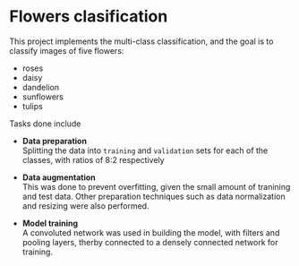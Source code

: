 # Flowers clasification

This project implements the multi-class classification, and the goal is to classify images of five flowers:

-   roses
-   daisy
-   dandelion
-   sunflowers
-   tulips

Tasks done include

-   **Data preparation**  
    Splitting the data into `training` and `validation` sets for each of the classes, with ratios of 8:2 respectively

-   **Data augmentation**  
    This was done to prevent overfitting, given the small amount of tranining and test data. Other preparation techniques such as data normalization and resizing were also performed.

-   **Model training**  
    A convoluted network was used in building the model, with filters and pooling layers, therby connected to a densely connected network for training.
